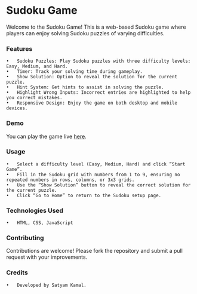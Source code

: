 # Sudoku Game

Welcome to the Sudoku Game! This is a web-based Sudoku game where players can enjoy solving Sudoku puzzles of varying difficulties.

### Features

	•	Sudoku Puzzles: Play Sudoku puzzles with three difficulty levels: Easy, Medium, and Hard.
	•	Timer: Track your solving time during gameplay.
	•	Show Solution: Option to reveal the solution for the current puzzle.
	•	Hint System: Get hints to assist in solving the puzzle.
	•	Highlight Wrong Inputs: Incorrect entries are highlighted to help you correct mistakes.
	•	Responsive Design: Enjoy the game on both desktop and mobile devices.

### Demo

You can play the game live [here](https://satyamkamal7.github.io/sudokuGame/home.html).

### Usage

	•	Select a difficulty level (Easy, Medium, Hard) and click “Start Game”.
	•	Fill in the Sudoku grid with numbers from 1 to 9, ensuring no repeated numbers in rows, columns, or 3x3 grids.
	•	Use the “Show Solution” button to reveal the correct solution for the current puzzle.
	•	Click “Go to Home” to return to the Sudoku setup page.

### Technologies Used

	•	HTML, CSS, JavaScript

### Contributing

Contributions are welcome! Please fork the repository and submit a pull request with your improvements.

### Credits

	•	Developed by Satyam Kamal.

